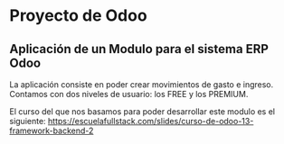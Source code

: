 # Proyecto de Odoo

## Aplicación de un Modulo para el sistema ERP Odoo

La aplicación consiste en poder crear movimientos de gasto e ingreso. Contamos con dos niveles de usuario: los FREE y los PREMIUM.

El curso del que nos basamos para poder desarrollar este modulo es el siguiente: 
https://escuelafullstack.com/slides/curso-de-odoo-13-framework-backend-2